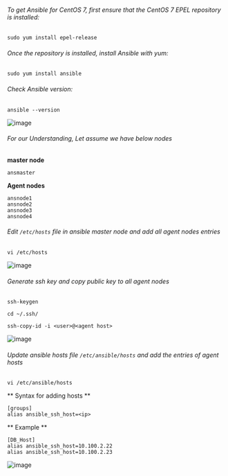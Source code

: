 ###### To get Ansible for CentOS 7, first ensure that the CentOS 7 EPEL repository is installed:

```
sudo yum install epel-release
```

######  Once the repository is installed, install Ansible with yum:

```
sudo yum install ansible
```
######  Check Ansible version:

```
ansible --version
```

![image](https://user-images.githubusercontent.com/96326288/210485342-51aa4906-d490-491e-a631-0a8530415532.png)


######  For our Understanding, Let assume we have below nodes

**master node**
```
ansmaster
```
**Agent nodes**
```
ansnode1
ansnode2
ansnode3
ansnode4
```

######  Edit `/etc/hosts` file in ansible master node and add all agent nodes entries

```
vi /etc/hosts
```

![image](https://user-images.githubusercontent.com/96326288/210486231-0b486b19-316b-48bd-bb5a-cf10faaaeafd.png)

######  Generate ssh key and copy public key to all agent nodes

```
ssh-keygen

cd ~/.ssh/

ssh-copy-id -i <user>@<agent host>
```

![image](https://user-images.githubusercontent.com/96326288/210486610-dffe7761-5e54-4a0d-925d-32a88dd9d7f6.png)

######  Update ansible hosts file `/etc/ansible/hosts` and add the entries of agent hosts

```
vi /etc/ansible/hosts
```

** Syntax for adding hosts **

```
[groups]
alias ansible_ssh_host=<ip>
```

** Example **

```
[DB_Host]
alias ansible_ssh_host=10.100.2.22
alias ansible_ssh_host=10.100.2.23
```

![image](https://user-images.githubusercontent.com/96326288/210487129-4ed813fc-c344-4dd9-9011-e125b157d166.png)





